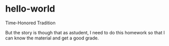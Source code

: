 # hello-world
Time-Honored Tradition

But the story is though that as astudent, I need to do this homework so that I can know the material and get a good grade.
